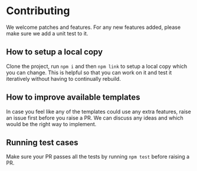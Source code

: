 # Contributing

We welcome patches and features. For any new features added, please make sure we add a unit test to it.

## How to setup a local copy

Clone the project, run `npm i` and then `npm link` to setup a local copy which you can change. This is helpful so that you can work on it and test it iteratively without having to continually rebuild.

## How to improve available templates

In case you feel like any of the templates could use any extra features, raise an issue first before you raise a PR. We can discuss any ideas and which would be the right way to implement.

## Running test cases

Make sure your PR passes all the tests by running `npm test` before raising a PR.
